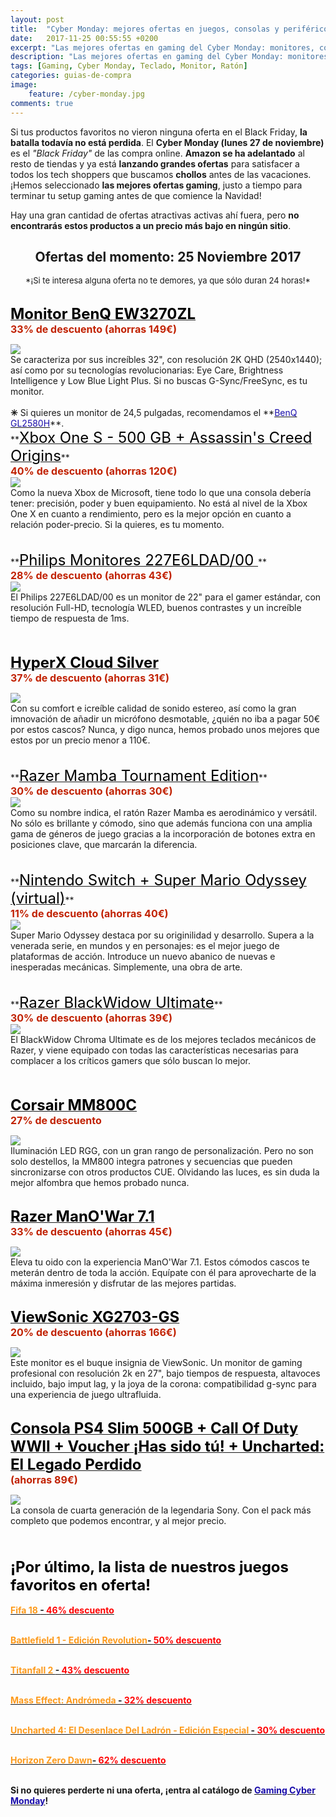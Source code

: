 ```yaml
---
layout: post
title:  "Cyber Monday: mejores ofertas en juegos, consolas y periféricos gaming"
date:   2017-11-25 00:55:55 +0200
excerpt: "Las mejores ofertas en gaming del Cyber Monday: monitores, consolas, teclados, ratones, videojuegos... &#161;No te pierdas ninguna ganga, vienen por tiempo limitado, acaban en menos de 24h!"
description: "Las mejores ofertas en gaming del Cyber Monday: monitores, consolas, teclados, ratones, videojuegos... &#161;No te pierdas ninguna ganga, vienen por tiempo limitado, acaban en menos de 24h!"
tags: [Gaming, Cyber Monday, Teclado, Monitor, Ratón]
categories: guias-de-compra
image:
    feature: /cyber-monday.jpg
comments: true
---
```

<!--more-->
<!-- more -->

Si tus productos favoritos no vieron ninguna oferta en el Black Friday, **la batalla todavía no está perdida**. El **Cyber Monday (lunes 27 de noviembre)** es el _"Black Friday"_ de las compra online. <b>Amazon se ha adelantado</b> al resto de tiendas y ya está <b>lanzando grandes ofertas</b> para satisfacer a todos los tech shoppers que buscamos <b>chollos</b> antes de las vacaciones. ¡Hemos seleccionado **las mejores ofertas gaming**, justo a tiempo para terminar tu setup gaming antes de que comience la Navidad!

Hay una gran cantidad de ofertas atractivas activas ahí fuera, pero <b>no encontrarás estos productos a un precio más bajo en ningún sitio</b>.
<!--22 DE NOVIEMBRE-->

<h2><center> Ofertas del momento: 25 Noviembre 2017</center></h2><center><font size="2"> *¡Si te interesa alguna oferta no te demores, ya que sólo duran 24 horas!*</font></center><br/>   

**<a target="_blank" href="http://amzn.to/2jVoCxr"><font size="5" color="black">Monitor BenQ EW3270ZL</font></a>**<br /><font color="#c12100" size="3"><b>33% de descuento (ahorras 149€)</b></font>
<div id="container">
    <div id="floated"><a target="_blank" href="http://amzn.to/2jVoCxr"><img class="wrap" src="/images/pictures/benq.jpg"></a>
</div> Se caracteriza por sus increíbles 32", con resolución 2K QHD (2540x1440); así como por su tecnologías revolucionarias: Eye Care, Brightness Intelligence y Low Blue Light Plus. Si no buscas G-Sync/FreeSync, es tu monitor.</div><br/>
<b>✳</b> Si quieres un monitor de 24,5 pulgadas, recomendamos el **<a href="hhttp://amzn.to/2jTTTAS"><font color="#1a0dab">BenQ GL2580H</font></a>**.

<br/>
**<a target="_blank" href="http://amzn.to/2jVzETq"><font size="5" color="black">Xbox One S - 500 GB + Assassin's Creed Origins</font></a>**<br /><font color="#c12100" size="3"><b>40% de descuento (ahorras 120€)</b></font>
<div id="container">
    <div id="floated"><a target="_blank" href="http://amzn.to/2jVzETq"><img class="wrap" src="/images/pictures/xbox-s.jpg"></a>
</div>
Como la nueva Xbox de Microsoft, tiene todo lo que una consola debería tener: precisión, poder y buen equipamiento. No está al  nivel de la Xbox One X en cuanto a rendimiento, pero es la mejor opción en cuanto a relación poder-precio. Si la quieres, es tu momento.</div>
<br/><br/>
**<a target="_blank" href="http://amzn.to/2jVgoFH"><font size="5" color="black">Philips Monitores 227E6LDAD/00
</font></a>**<br /><font color="#c12100" size="3"><b>28% de descuento (ahorras 43€)</b></font>
<div id="container">
    <div id="floated"><a target="_blank" href="http://amzn.to/2jVgoFH"><img class="wrap" src="/images/pictures/philips-227E6LDAD.jpg"></a>
</div>
El Philips 227E6LDAD/00 es un monitor de 22" para el gamer estándar, con resolución Full-HD, tecnología WLED, buenos contrastes y un increíble tiempo de respuesta de 1ms.</div>
<br/><br/>

**<a target="_blank" href="http://amzn.to/2jXRntm"><font size="5" color="black">HyperX Cloud Silver
</font></a>**<br /><font color="#c12100" size="3"><b>37% de descuento (ahorras 31€)</b></font>
<div id="container">
    <div id="floated"><a target="_blank" href="http://amzn.to/2jXRntm"><img class="wrap" src="/images/pictures/hyperx.jpg"></a>
</div>
Con su comfort e icreíble calidad de sonido estereo, así como la gran imnovación de añadir un micrófono desmotable, ¿quién no iba a pagar 50€ por estos cascos? Nunca, y digo nunca, hemos probado unos mejores que estos por un precio menor a 110€.</div><br/><br/>
**<a target="_blank" href="http://amzn.to/2AaGJn2"><font size="5" color="black">Razer Mamba Tournament Edition</font></a>**<br /><font color="#c12100" size="3"><b>30% de descuento (ahorras 30€)</b></font>
<div id="container">
    <div id="floated"><a target="_blank" href="http://amzn.to/2AaGJn2"><img class="wrap" src="/images/pictures/mamba.jpg"></a>
</div>
Como su nombre indica, el ratón Razer Mamba es aerodinámico y versátil. No sólo es brillante y cómodo, sino que además funciona con una amplia gama de géneros de juego gracias a la incorporación de botones extra en posiciones clave, que marcarán la diferencia. </div>
<br/><br/>
**<a target="_blank" href="http://amzn.to/2i0rZCJ"><font size="5" color="black">Nintendo Switch + Super Mario Odyssey (virtual)</font></a>**<br /><font color="#c12100" size="3"><b>11% de descuento (ahorras 40€)</b></font>
<div id="container">
    <div id="floated"><a target="_blank" href="http://amzn.to/2i0rZCJ"><img class="wrap" src="/images/pictures/switch-mario.jpg"></a>
</div>
Super Mario Odyssey destaca por su originilidad y desarrollo. Supera a la venerada serie, en mundos y en personajes: es el mejor juego de plataformas de acción. Introduce un nuevo abanico de nuevas e inesperadas mecánicas. Simplemente, una obra de arte.</div>
<br/><br/>
**<a target="_blank" href="http://amzn.to/2jW9aRW"><font size="5" color="black">Razer BlackWidow Ultimate</font></a>**<br /><font color="#c12100" size="3"><b>30% de descuento (ahorras 39€)</b></font>
<div id="container">
    <div id="floated"><a target="_blank" href="http://amzn.to/2jW9aRW"><img class="wrap" src="/images/pictures/blackwidow-ultimate.jpg"></a>
</div>
El BlackWidow Chroma Ultimate es de los mejores teclados mecánicos de Razer, y viene equipado con todas las características necesarias para complacer a los críticos gamers que sólo buscan lo mejor. </div>
<br/><br/>

**<a target="_blank" href="http://amzn.to/2jQ229o"><font size="5" color="black">Corsair MM800C</font></a>**<br /><font color="#c12100" size="3"><b>27% de descuento</b></font>
<div id="container">
    <div id="floated"><a target="_blank" href="http://amzn.to/2jQ229o"><img class="wrap" src="/images/pictures/corsair-alfombrilla.jpg"></a>
</div>
Iluminación LED RGG, con un gran rango de personalización. Pero no son solo destellos, la MM800 integra patrones y secuencias que pueden sincronizarse con otros productos CUE. Olvidando las luces, es sin duda la mejor alfombra que hemos probado nunca. </div>
<br/>

**<a target="_blank" href="http://amzn.to/2jVnMRj"><font size="5" color="black">Razer ManO'War 7.1</font></a>**<br /><font color="#c12100" size="3"><b>33% de descuento (ahorras 45€)</b></font>
<div id="container">
    <div id="floated"><a target="_blank" href="http://amzn.to/2jVnMRj"><img class="wrap" src="/images/pictures/manowar.jpg"></a>
</div>
Eleva tu oido con la experiencia ManO'War 7.1. Estos cómodos cascos te meterán dentro de toda la acción. Equípate con él para aprovecharte de la máxima inmeresión y disfrutar de las mejores partidas. </div>
<br/>

**<a target="_blank" href="http://amzn.to/2jWurLl"><font size="5" color="black">ViewSonic XG2703-GS</font></a>**<br /><font color="#c12100" size="3"><b>20% de descuento (ahorras 166€)</b></font>
<div id="container">
    <div id="floated"><a target="_blank" href="http://amzn.to/2jWurLl"><img class="wrap" src="/images/pictures/viewsonic-XG2703.jpg"></a>
</div>
Este monitor es el buque insignia de ViewSonic. Un monitor de gaming profesional con resolución 2k en 27", bajo tiempos de respuesta, altavoces incluido, bajo imput lag, y la joya de la corona: compatibilidad g-sync para una experiencia de juego ultrafluida. </div>
<br/> 

**<a target="_blank" href="http://amzn.to/2i42mRF"><font size="5" color="black">Consola PS4 Slim 500GB + Call Of Duty WWII + Voucher ¡Has sido tú! + Uncharted: El Legado Perdido</font></a>**<br /><font color="#c12100" size="3"><b>(ahorras 89€)</b></font>
<div id="container">
    <div id="floated"><a target="_blank" href="http://amzn.to/2i42mRF"><img class="wrap" src="/images/pictures/ps4-slim-pack.jpg"></a>
</div>
La consola de cuarta generación de la legendaria Sony. Con el pack más completo que podemos encontrar, y al mejor precio.  </div>
<br/> 
<!--<h2><center> <a target="_blank" href="http://amzn.to/2i5DetD">Portátiles Gaming en Oferta<br/> <font color="#c12100">¡hasta 500€ de descuento!</font></a></center></h2>
Los portátiles Gaming llevan años ampliando su nicho en el mercado. La increíble flexibilidad de un portátil más el extraordinario poder de un ordenador gaming. A la hora de decidirnos por un ordenador de sobremesa o un portátil, muchos optamos por el de sobremesa ya que será más asequible, pero **HOY** esto no es verdad gracias a las **ofertas de hasta 500€** en los mejores portátiles gaming. **<a href="http://amzn.to/2A8fgT0"><font color="#1a0dab">¡Echa un vistazo!</font></a>**.
-->
<br/><br/>
<b><font size="5" color="black">¡Por último, la lista de nuestros juegos favoritos en oferta!</font></b>
<br/><br/>
<b><a target="_blank" href="http://amzn.to/2hTEujp"><font color="#FD9A1B">Fifa 18 </font>- <font color="red">46% descuento</font></a>
<br/><br/>

<b><a target="_blank" href="http://amzn.to/2jKjVGP"><font color="#FD9A1B">Battlefield 1 - Edición Revolution</font>- <font color="red">50% descuento</font></a>
<br/><br/>

<b><a target="_blank" href="http://amzn.to/2hSNcOP"><font color="#FD9A1B">Titanfall 2 </font>- <font color="red">43% descuento</font></a>
<br/><br/>

<b><a target="_blank" href="http://amzn.to/2A3v7Cr"><font color="#FD9A1B">Mass Effect: Andrómeda </font>- <font color="red">32% descuento</font></a>
<br/><br/>

<b><a target="_blank" href="http://amzn.to/2hWSLMc"><font color="#FD9A1B">Uncharted 4: El Desenlace Del Ladrón - Edición Especial </font>- <font color="red">30% descuento</font></a>
<br/><br/>

<b><a target="_blank" href="http://amzn.to/2hWMznK"><font color="#FD9A1B">Horizon Zero Dawn</font>- <font color="red">62% descuento</font></a>
<br/><br/>




Si no quieres perderte ni una oferta, ¡entra al catálogo de **<a href="http://amzn.to/2jVixBf"><font color="#1a0dab">Gaming Cyber Monday</font></a>**!
<!--antiguas-->

<!--<b><a target="_blank" href="http://amzn.to/2hPn0oi"><font color="#FD9A1B"> HyperX Cloud Silver </font>- <font color="red">37% descuento
</font></a><br/><br/></b>--> 

